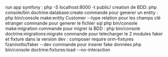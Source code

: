 run app  symfony : php -S localhost:8000 -t public/
creation de BDD: php console/bin  doctrine:database:create
commande pour generer un entity : php bin/console make:entity Customer   --type relation pour les champs clé etranger
commande pour generer le fichier sql   php bin/console make:migration
commande pour migrer la BDD : php bin/console  doctrine:migrations:migrate
commande pour telecharger le 2 modules faker et fixture dans la version dev : composer require orm-fixtures fzaninotto/faker --dev
commande pour inserer fake données  php bin/console doctrine:fixtures:load --no-interaction